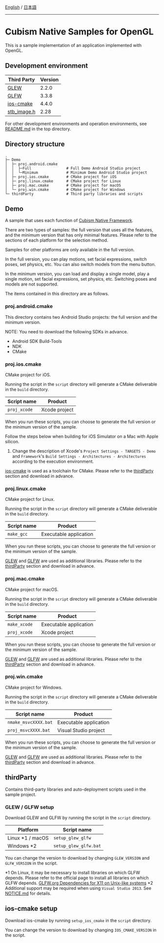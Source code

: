 [English](README.md) / [日本語](README.ja.md)

---

# Cubism Native Samples for OpenGL

This is a sample implementation of an application implemented with OpenGL.


## Development environment

| Third Party | Version |
| --- | --- |
| [GLEW] | 2.2.0 |
| [GLFW] | 3.3.8 |
| [ios-cmake] | 4.4.0 |
| [stb_image.h] | 2.28 |

For other development environments and operation environments, see [README.md](/README.md) in the top directory.


## Directory structure

```
.
├─ Demo
│  ├─ proj.android.cmake
│  │  ├─Full                # Full Demo Android Studio project
│  │  └─Minimum             # Minimum Demo Android Studio project
│  ├─ proj.ios.cmake        # CMake project for iOS
│  ├─ proj.linux.cmake      # CMake project for Linux
│  ├─ proj.mac.cmake        # CMake project for macOS
│  └─ proj.win.cmake        # CMake project for Windows
└─ thirdParty               # Third party libraries and scripts
```


## Demo

A sample that uses each function of [Cubism Native Framework].

There are two types of samples: the full version that uses all the features, and the minimum version that has only minimal features.
Please refer to the sections of each platform for the selection method.

Samples for other platforms are only available in the full version.

In the full version, you can play motions, set facial expressions, switch poses, set physics, etc.
You can also switch models from the menu button.

In the minimum version, you can load and display a single model, play a single motion, set facial expressions, set physics, etc.
Switching poses and models are not supported.

[Cubism Native Framework]: https://github.com/Live2D/CubismNativeFramework

The items contained in this directory are as follows.

### proj.android.cmake

This directory contains two Android Studio projects: the full version and the minimum version.

NOTE: You need to download the following SDKs in advance.

* Android SDK Build-Tools
* NDK
* CMake

### proj.ios.cmake

CMake project for iOS.

Running the script in the `script` directory will generate a CMake deliverable in the `build` directory.

| Script name | Product |
| --- | --- |
| `proj_xcode` | Xcode project |

When you run these scripts, you can choose to generate the full version or the minimum version of the sample.

Follow the steps below when building for iOS Simulator on a Mac with Apple silicon.

1. Change the description of Xcode's `Project Settings - TARGETS - Demo` and `Framework`'s `Build Settings - Architectures - Architectures` according to the execution environment.


[ios-cmake] is used as a toolchain for CMake.
Please refer to the [thirdParty](#thirdParty) section and download in advance.

[ios-cmake]: https://github.com/leetal/ios-cmake

### proj.linux.cmake

CMake project for Linux.

Running the script in the `script` directory will generate a CMake deliverable in the `build` directory.

| Script name | Product |
| --- | --- |
| `make_gcc` | Executable application |

When you run these scripts, you can choose to generate the full version or the minimum version of the sample.

[GLEW] and [GLFW] are used as additional libraries.
Please refer to the [thirdParty](#thirdParty) section and download in advance.

### proj.mac.cmake

CMake project for macOS.

Running the script in the `script` directory will generate a CMake deliverable in the `build` directory.

| Script name | Product |
| --- | --- |
| `make_xcode` | Executable application |
| `proj_xcode` | Xcode project |

When you run these scripts, you can choose to generate the full version or the minimum version of the sample.

[GLEW] and [GLFW] are used as additional libraries.
Please refer to the [thirdParty](#thirdParty) section and download in advance.

### proj.win.cmake

CMake project for Windows.

Running the script in the `script` directory will generate a CMake deliverable in the `build` directory.

| Script name | Product |
| --- | --- |
| `nmake_msvcXXXX.bat` | Executable application |
| `proj_msvcXXXX.bat` | Visual Studio project |

When you run these scripts, you can choose to generate the full version or the minimum version of the sample.

[GLEW] and [GLFW] are used as additional libraries.
Please refer to the [thirdParty](#thirdParty) section and download in advance.

## thirdParty

Contains third-party libraries and auto-deployment scripts used in the sample project.

### GLEW / GLFW setup

Download GLEW and GLFW by running the script in the `script` directory.

| Platform | Script name |
| --- | --- |
| Linux *1 / macOS | `setup_glew_glfw` |
| Windows *2 | `setup_glew_glfw.bat` |

You can change the version to download by changing `GLEW_VERSION` and `GLFW_VERSION` in the script.

*1 On Linux, it may be necessary to install libraries on which GLFW depends. Please refer to the official page to install all libraries on which GLFW depends.
[GLFW.org Dependencies for X11 on Unix-like systems](https://www.glfw.org/docs/latest/compile_guide.html#compile_deps_x11)
*2 Additional support may be required when using `Visual Studio 2013`.
See [NOTICE.md](/NOTICE.md) for details.

## ios-cmake setup

Download ios-cmake by running `setup_ios_cmake` in the `script` directory.

You can change the version to download by changing `IOS_CMAKE_VERSION` in the script.

[GLEW]: https://github.com/nigels-com/glew
[GLFW]: https://github.com/glfw/glfw
[ios-cmake]: https://github.com/leetal/ios-cmake
[stb_image.h]: https://github.com/nothings/stb/blob/master/stb_image.h

